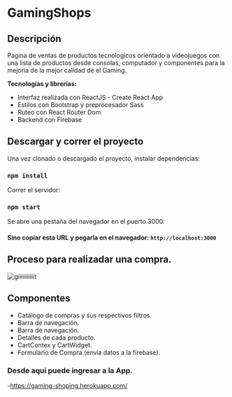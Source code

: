 # GamingShops



## Descripción

Pagina de ventas de productos tecnologicos orientado a videojuegos con una lista de productos desde consolas, computador y componentes para la mejoria de la mejor calidad de el Gaming.


**Tecnologías y librerías:** 

- Interfaz realizada con ReactJS - Create React App
- Estilos con Bootstrap y preprocesador Sass
- Ruteo con React Router Dom
- Backend con Firebase

## Descargar y correr el proyecto

Una vez clonado o descargado el proyecto, instalar dependencias:

### `npm install`

Correr el servidor:

### `npm start`

Se abre una pestaña del navegador en el puerto 3000:

#### Sino copiar esta URL y pegarla en el navegador: `http://localhost:3000`


## Proceso para realizadar una compra.

![giiiiiiiiiiit](https://user-images.githubusercontent.com/85045557/142897785-476538e1-2b04-4c26-be50-47b2f94be96a.gif)




## Componentes

 - Catálogo de compras y sus respectivos filtros.
 - Barra de navegación.
 - Barra de navegación.
 - Detalles de cada producto.
 - CartContex y CartWidget.
 - Formulario de Compra (envia datos a la firebase).

### Desde aqui puede ingresar a la App.
-https://gaming-shoping.herokuapp.com/
